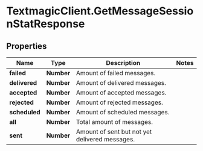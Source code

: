 # TextmagicClient.GetMessageSessionStatResponse

## Properties
Name | Type | Description | Notes
------------ | ------------- | ------------- | -------------
**failed** | **Number** | Amount of failed messages. | 
**delivered** | **Number** | Amount of delivered messages. | 
**accepted** | **Number** | Amount of accepted messages. | 
**rejected** | **Number** | Amount of rejected messages. | 
**scheduled** | **Number** | Amount of scheduled messages. | 
**all** | **Number** | Total amount of messages. | 
**sent** | **Number** | Amount of sent but not yet delivered messages. | 


